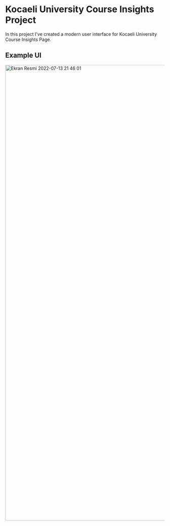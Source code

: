 # Kocaeli University Course Insights Project

In this project I've created a modern user interface for Kocaeli University Course Insights Page.

## Example UI
<img width="1440" alt="Ekran Resmi 2022-07-13 21 46 01" src="https://user-images.githubusercontent.com/43915650/178808722-6c454bf4-da53-4e50-9175-73f570688f74.png">
